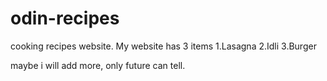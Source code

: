 # odin-recipes
cooking recipes website.
My website has 3 items
1.Lasagna
2.Idli
3.Burger

maybe i will add more, only future can tell.
